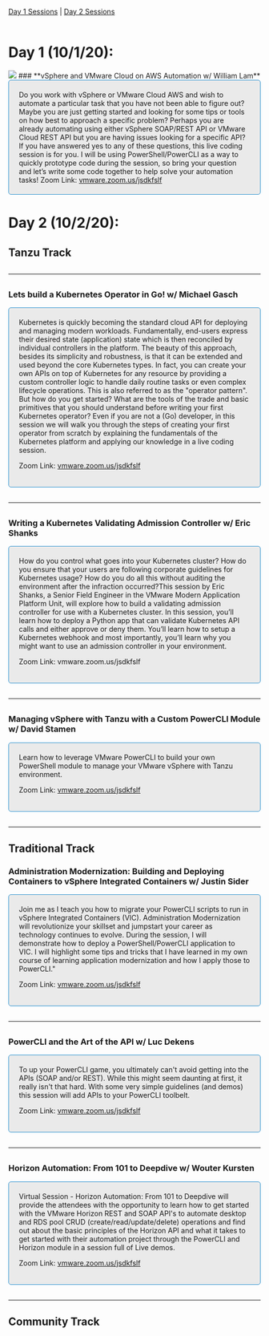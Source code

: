 <style>
  .wrapper {margin-top:60px;}
  .header {margin-top:40px; margin-top:20px;}
  .header-banner img{width:600px;}
  .header-code img{position:relative; top:-107px; left:-360px; max-width:200%!important;}
  .session-wrapper{border:1px solid #238ece; border-radius:5px; padding:20px; background-color:#eaeaea;}
  hr {margin-top:30px!important; margin-bottom:30px!important;}
  .date {color:#abb7b7;}
  header h1 {margin-top:50px!important; margin-bottom:50px!important;}
</style>

<div class="header-code"><img src="code-banner4.jpg" class="header-banner"></div>

<a href="#day1">Day 1 Sessions</a> | <a href="#day2">Day 2 Sessions</a><br><br>

<a name="day1"></a>
# Day 1 (10/1/20):
<img src="codeconlogo_light.png">
### **vSphere and VMware Cloud on AWS Automation w/ William Lam**
<div class="session-wrapper">
Do you work with vSphere or VMware Cloud AWS and wish to automate a particular task that you have not been able to figure out? Maybe you are just getting started and looking for some tips or tools on how best to approach a specific problem? Perhaps you are already automating using either vSphere SOAP/REST API or VMware Cloud REST API but you are having issues looking for a specific API? If you have answered yes to any of these questions, this live coding session is for you. I will be using PowerShell/PowerCLI as a way to quickly prototype code during the session, so bring your question and let’s write some code together to help solve your automation tasks!
  Zoom Link: <a href="vmware.zoom.us/jsdkfslf">vmware.zoom.us/jsdkfslf</a>
</div>

<a name="day2"></a>
# Day 2 (10/2/20):
## Tanzu Track

<hr/>

### **Lets build a Kubernetes Operator in Go! w/ Michael Gasch**
<div class="session-wrapper">
Kubernetes is quickly becoming the standard cloud API for deploying and managing modern workloads. 
Fundamentally, end-users express their desired state (application) state which is then reconciled by individual controllers in the platform. The beauty of this approach, besides its simplicity and robustness, is that it can be extended and used beyond the core Kubernetes types. In fact, you can create your own APIs on top of Kubernetes for any resource by providing a custom controller logic to handle daily routine tasks or even complex lifecycle operations. This is also referred to as the "operator pattern". But how do you get started? What are the tools of the trade and basic primitives that you should understand before writing your first Kubernetes operator? Even if you are not a (Go) developer, in this session we will walk you through the steps of creating your first operator from scratch by explaining the fundamentals of the Kubernetes platform and applying our knowledge in a live coding session.

Zoom Link: <a href="vmware.zoom.us/jsdkfslf">vmware.zoom.us/jsdkfslf</a>
</div>

<hr/>

### **Writing a Kubernetes Validating Admission Controller w/ Eric Shanks**
<div class="session-wrapper">
How do you control what goes into your Kubernetes cluster? How do you ensure that your users are following corporate guidelines for Kubernetes usage? How do you do all this without auditing the environment after the infraction occurred?This session by Eric Shanks, a Senior Field Engineer in the VMware Modern Application Platform Unit, will explore how to build a validating admission controller for use with a Kubernetes cluster. In this session, you’ll learn how to deploy a Python app that can validate Kubernetes API calls and either approve or deny them. You’ll learn how to setup a Kubernetes webhook and most importantly, you’ll learn why you might want to use an admission controller in your environment.

Zoom Link: vmware.zoom.us/jsdkfslf
</div>

<hr/>

### **Managing vSphere with Tanzu with a Custom PowerCLI Module w/ David Stamen**
<div class="session-wrapper">
Learn how to leverage VMware PowerCLI to build your own PowerShell module to manage your VMware vSphere with Tanzu environment.

Zoom Link: <a href="vmware.zoom.us/jsdkfslf">vmware.zoom.us/jsdkfslf</a>
</div>

<hr/>

## Traditional Track
### **Administration Modernization: Building and Deploying Containers to vSphere Integrated Containers w/ Justin Sider**
<div class="session-wrapper">
Join me as I teach you how to migrate your PowerCLI scripts to run in vSphere Integrated Containers (VIC). Administration Modernization will revolutionize your skillset and jumpstart your career as technology continues to evolve. During the session, I will demonstrate how to deploy a PowerShell/PowerCLI application to VIC. I will highlight some tips and tricks that I have learned in my own course of learning application modernization and how I apply those to PowerCLI."

Zoom Link: <a href="vmware.zoom.us/jsdkfslf">vmware.zoom.us/jsdkfslf</a>
</div>

<hr/>

### **PowerCLI and the Art of the API w/ Luc Dekens**
<div class="session-wrapper">
To up your PowerCLI game, you ultimately can't avoid getting into the APIs (SOAP and/or REST). While this might seem daunting at first, it really isn't that hard. With some very simple guidelines (and demos) this session will add APIs to your PowerCLI toolbelt.

Zoom Link: <a href="vmware.zoom.us/jsdkfslf">vmware.zoom.us/jsdkfslf</a>
</div>

<hr/>

### **Horizon Automation: From 101 to Deepdive w/ Wouter Kursten**
<div class="session-wrapper">
Virtual Session - Horizon Automation: From 101 to Deepdive will provide the attendees with the opportunity to learn how to get started with the VMware Horizon REST and SOAP API's to automate desktop and RDS pool CRUD (create/read/update/delete) operations and find out about the basic principles of the Horizon API and what it takes to get started with their automation project through the PowerCLI and Horizon module in a session full of Live demos. 

Zoom Link: <a href="vmware.zoom.us/jsdkfslf">vmware.zoom.us/jsdkfslf</a>
</div>

<hr/>

## Community Track
